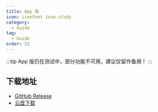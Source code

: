 ```yaml
---
title: App 版
icon: iconfont icon-study
category:
  - Guide
tag:
  - Guide
order: 52
---
```


:::tip
App 版仍在测试中，部分功能不可用，建议仅留作备用！
:::

## 下载地址

+ [GitHub Release](https://github.com/Misaka-1314/Chaoxing-MiniProgram/releases)
+ [云盘下载](https://alist.micono.eu.org)


<ClientOnly>
    <GitHubRelease />
</ClientOnly>